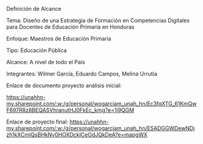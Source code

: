 Definición de Alcance 

Tema: Diseño de una Estrategia de Formación en Competencias Digitales para Docentes de Educación Primaria en Honduras 

Enfoque: Maestros de Educación Primaria 

Tipo: Educación Pública 

Alcance: A nivel de todo el País 

Integrantes: Wilmer García, Eduardo Campos, Melina Urrutia

Enlace de documento proyecto análisis inicial:

https://unahhn-my.sharepoint.com/:w:/g/personal/wogarciam_unah_hn/Ec3fqXTG_61KmQwF697R8z8BEQASVhranutHJ0FkEc_kmg?e=1j9QGM

Enlace de proyecto final:
https://unahhn-my.sharepoint.com/:w:/g/personal/wogarciam_unah_hn/ESADGGWDewNDjzh1kXCmIQsBHkNy0HOXDckICeOdJQkDeA?e=mapgWX

